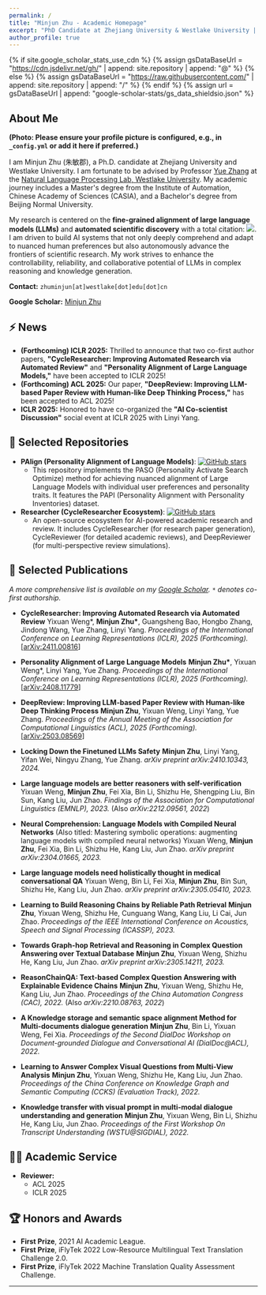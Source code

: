 ```yaml
---
permalink: /
title: "Minjun Zhu - Academic Homepage"
excerpt: "PhD Candidate at Zhejiang University & Westlake University | Researching LLM Alignment and Automated Scientific Discovery"
author_profile: true
---
```


{% if site.google_scholar_stats_use_cdn %}
{% assign gsDataBaseUrl = "https://cdn.jsdelivr.net/gh/" | append: site.repository | append: "@" %}
{% else %}
{% assign gsDataBaseUrl = "https://raw.githubusercontent.com/" | append: site.repository | append: "/" %}
{% endif %}
{% assign url = gsDataBaseUrl | append: "google-scholar-stats/gs_data_shieldsio.json" %}

<span class='anchor' id='about-me'></span>
## About Me

**(Photo: Please ensure your profile picture is configured, e.g., in `_config.yml` or add it here if preferred.)**

I am Minjun Zhu (朱敏郡), a Ph.D. candidate at Zhejiang University and Westlake University. I am fortunate to be advised by Professor [Yue Zhang](https://frcchang.github.io/) at the [Natural Language Processing Lab, Westlake University](https://www.westlake.edu.cn/faculty/nlp/yue-zhang.html). My academic journey includes a Master's degree from the Institute of Automation, Chinese Academy of Sciences (CASIA), and a Bachelor's degree from Beijing Normal University.

My research is centered on the **fine-grained alignment of large language models (LLMs)** and **automated scientific discovery** with a total citation: <a href='https://scholar.google.cz/citations?hl=zh-CN&user=cm2ub2kAAAAJ'><img src="https://img.shields.io/endpoint?url={{ url | url_encode }}&logo=Google%20Scholar&labelColor=f6f6f6&color=9cf&style=flat&label=citations"></a>. I am driven to build AI systems that not only deeply comprehend and adapt to nuanced human preferences but also autonomously advance the frontiers of scientific research. My work strives to enhance the controllability, reliability, and collaborative potential of LLMs in complex reasoning and knowledge generation.

**Contact:** `zhuminjun[at]westlake[dot]edu[dot]cn`

**Google Scholar:** [Minjun Zhu](https://scholar.google.cz/citations?hl=zh-CN&user=cm2ub2kAAAAJ)

## ⚡ News
- **(Forthcoming) ICLR 2025:** Thrilled to announce that two co-first author papers, **"CycleResearcher: Improving Automated Research via Automated Review"** and **"Personality Alignment of Large Language Models,"** have been accepted to ICLR 2025!
- **(Forthcoming) ACL 2025:** Our paper, **"DeepReview: Improving LLM-based Paper Review with Human-like Deep Thinking Process,"** has been accepted to ACL 2025!
- **ICLR 2025:** Honored to have co-organized the **"AI Co-scientist Discussion"** social event at ICLR 2025 with Linyi Yang.



## 🌱 Selected Repositories
- **PAlign (Personality Alignment of Language Models)**: [![GitHub stars](https://img.shields.io/github/stars/zhu-minjun/PAlign?style=social)](https://github.com/zhu-minjun/PAlign)
  - This repository implements the PASO (Personality Activate Search Optimize) method for achieving nuanced alignment of Large Language Models with individual user preferences and personality traits. It features the PAPI (Personality Alignment with Personality Inventories) dataset.
- **Researcher (CycleResearcher Ecosystem)**: [![GitHub stars](https://img.shields.io/github/stars/zhu-minjun/Researcher?style=social)](https://github.com/zhu-minjun/Researcher)
  - An open-source ecosystem for AI-powered academic research and review. It includes CycleResearcher (for research paper generation), CycleReviewer (for detailed academic reviews), and DeepReviewer (for multi-perspective review simulations).

## 📝 Selected Publications
*A more comprehensive list is available on my [Google Scholar](https://scholar.google.cz/citations?hl=zh-CN&user=cm2ub2kAAAAJ}). `*` denotes co-first authorship.*

- **CycleResearcher: Improving Automated Research via Automated Review**
  Yixuan Weng\*, **Minjun Zhu\***, Guangsheng Bao, Hongbo Zhang, Jindong Wang, Yue Zhang, Linyi Yang.
  *Proceedings of the International Conference on Learning Representations (ICLR), 2025 (Forthcoming).*
  \[[arXiv:2411.00816](https://arxiv.org/abs/2411.00816)]

- **Personality Alignment of Large Language Models**
  **Minjun Zhu\***, Yixuan Weng\*, Linyi Yang, Yue Zhang.
  *Proceedings of the International Conference on Learning Representations (ICLR), 2025 (Forthcoming).*
  \[[arXiv:2408.11779](https://arxiv.org/abs/2408.11779)]

- **DeepReview: Improving LLM-based Paper Review with Human-like Deep Thinking Process**
  **Minjun Zhu**, Yixuan Weng, Linyi Yang, Yue Zhang.
  *Proceedings of the Annual Meeting of the Association for Computational Linguistics (ACL), 2025 (Forthcoming).*
  \[[arXiv:2503.08569](https://arxiv.org/abs/2503.08569)]

- **Locking Down the Finetuned LLMs Safety**
  **Minjun Zhu**, Linyi Yang, Yifan Wei, Ningyu Zhang, Yue Zhang.
  *arXiv preprint arXiv:2410.10343, 2024.*

- **Large language models are better reasoners with self-verification**
  Yixuan Weng, **Minjun Zhu**, Fei Xia, Bin Li, Shizhu He, Shengping Liu, Bin Sun, Kang Liu, Jun Zhao.
  *Findings of the Association for Computational Linguistics (EMNLP), 2023.* (Also *arXiv:2212.09561, 2022*)

- **Neural Comprehension: Language Models with Compiled Neural Networks**
  (Also titled: Mastering symbolic operations: augmenting language models with compiled neural networks)
  Yixuan Weng, **Minjun Zhu**, Fei Xia, Bin Li, Shizhu He, Kang Liu, Jun Zhao.
  *arXiv preprint arXiv:2304.01665, 2023.*

- **Large language models need holistically thought in medical conversational QA**
  Yixuan Weng, Bin Li, Fei Xia, **Minjun Zhu**, Bin Sun, Shizhu He, Kang Liu, Jun Zhao.
  *arXiv preprint arXiv:2305.05410, 2023.*

- **Learning to Build Reasoning Chains by Reliable Path Retrieval**
  **Minjun Zhu**, Yixuan Weng, Shizhu He, Cunguang Wang, Kang Liu, Li Cai, Jun Zhao.
  *Proceedings of the IEEE International Conference on Acoustics, Speech and Signal Processing (ICASSP), 2023.*

- **Towards Graph-hop Retrieval and Reasoning in Complex Question Answering over Textual Database**
  **Minjun Zhu**, Yixuan Weng, Shizhu He, Kang Liu, Jun Zhao.
  *arXiv preprint arXiv:2305.14211, 2023.*

- **ReasonChainQA: Text-based Complex Question Answering with Explainable Evidence Chains**
  **Minjun Zhu**, Yixuan Weng, Shizhu He, Kang Liu, Jun Zhao.
  *Proceedings of the China Automation Congress (CAC), 2022.* (Also *arXiv:2210.08763, 2022*)

- **A Knowledge storage and semantic space alignment Method for Multi-documents dialogue generation**
  **Minjun Zhu**, Bin Li, Yixuan Weng, Fei Xia.
  *Proceedings of the Second DialDoc Workshop on Document-grounded Dialogue and Conversational AI (DialDoc@ACL), 2022.*

- **Learning to Answer Complex Visual Questions from Multi-View Analysis**
  **Minjun Zhu**, Yixuan Weng, Shizhu He, Kang Liu, Jun Zhao.
  *Proceedings of the China Conference on Knowledge Graph and Semantic Computing (CCKS) (Evaluation Track), 2022.*

- **Knowledge transfer with visual prompt in multi-modal dialogue understanding and generation**
  **Minjun Zhu**, Yixuan Weng, Bin Li, Shizhu He, Kang Liu, Jun Zhao.
  *Proceedings of the First Workshop On Transcript Understanding (WSTU@SIGDIAL), 2022.*

## 🧑‍🏫 Academic Service
- **Reviewer:**
  - ACL 2025
  - ICLR 2025
 
## 🏆 Honors and Awards
- **First Prize**, 2021 AI Academic League.
- **First Prize**, iFlyTek 2022 Low-Resource Multilingual Text Translation Challenge 2.0.
- **First Prize**, iFlyTek 2022 Machine Translation Quality Assessment Challenge.
---
